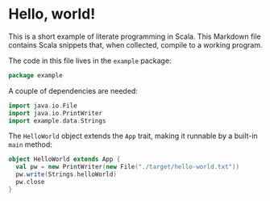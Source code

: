 # Hello, world!

This is a short example of literate programming in Scala.  This Markdown
file contains Scala snippets that, when collected, compile to a working
program.

The code in this file lives in the `example` package:

```scala
package example
```

A couple of dependencies are needed:

```scala
import java.io.File
import java.io.PrintWriter
import example.data.Strings
```

The `HelloWorld` object extends the `App` trait, making it runnable by a
built-in `main` method:

```scala
object HelloWorld extends App {
  val pw = new PrintWriter(new File("./target/hello-world.txt"))
  pw.write(Strings.helloWorld)
  pw.close
}
```
